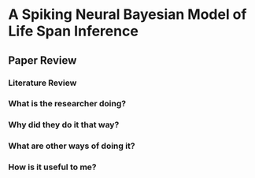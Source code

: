 # A Spiking Neural Bayesian Model of Life Span Inference

## Paper Review 

### Literature Review

### What is the researcher doing?

### Why did they do it that way?

### What are other ways of doing it?

### How is it useful to me?

